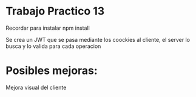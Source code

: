 # Trabajo Practico 13
Recordar para instalar npm install

Se crea un JWT que se pasa mediante los coockies al cliente, el server lo busca y lo valida para cada operacion

# Posibles mejoras: 
Mejora visual del cliente